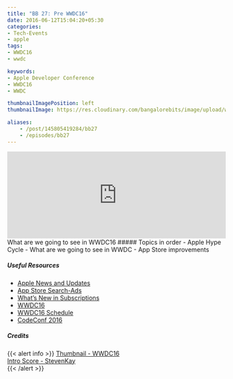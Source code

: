 ```yaml
---
title: "BB 27: Pre WWDC16"
date: 2016-06-12T15:04:20+05:30
categories:
- Tech-Events
- apple
tags:
- WWDC16
- wwdc

keywords:
- Apple Developer Conference
- WWDC16
- WWDC

thumbnailImagePosition: left
thumbnailImage: https://res.cloudinary.com/bangalorebits/image/upload/w_400,h_400,c_fill,r_max/v1517410307/bb-episode-assets/bb27-thumbnail.png

aliases:
    - /post/145805419284/bb27
    - /episodes/bb27
---
```

<iframe frameborder='0' height='200px' scrolling='no' seamless src='https://embed.simplecast.com/9e55d48f?color=f5f5f5' width='100%'></iframe>
<BR>
What are we going to see in WWDC16
<!--more-->
##### Topics in order
- Apple Hype Cycle
- What are we going to see in WWDC
- App Store improvements

##### Useful Resources
*   [Apple News and Updates](https://developer.apple.com/news/)
*   [App Store Search-Ads](https://developer.apple.com/app-store/search-ads/)
*   [What’s New in Subscriptions](https://developer.apple.com/app-store/subscriptions/whats-new/)
*   [WWDC16](https://developer.apple.com/wwdc/events/)
*   [WWDC16 Schedule](https://developer.apple.com/wwdc/schedule/)
*   [CodeConf 2016](https://www.recode.net)

##### Credits

{{< alert info  >}}
  [Thumbnail - WWDC16](https://www.developer.apple.com/) <BR>
  [Intro Score - StevenKay](https://plus.google.com/+StevenKay_Detachment)<BR>
{{< /alert >}}
